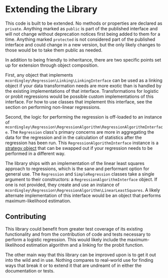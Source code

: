 ---
---

# Extending the Library

This code is built to be extended. No methods or properties are declared as
`private`. Anything marked as `public` is part of the published interface and
will not change without deprecation notices first being added to them for a time.
Anything marked `protected` is not considered part of the published interface
and could change in a new version, but the only likely changes to those would be
to take them public as needed.

In addition to being friendly to inheritance, there are two specific points
set up for extension through object composition.

First, any object that implements
`mcordingley\Regression\Linking\LinkingInterface` can be used as a linking
object if your data transformation needs are more exotic than is handled by the
existing implementations of that interface. Transformations for logistic or
probit regressions would be possible custom implementations of this interface.
For how to use classes that implement this interface, see the section on
performing non-linear regressions.

Second, the logic for performing the regression is off-loaded to an instance of
`mcordingley\Regression\RegressionAlgorithm\RegressionAlgorithmInterface`. The
`Regression` class's primary concerns are more in aggregating the data for the
regression and in the calculation of statistics after the regression has been
run. This `RegressionAlgorithmInterface` instance is a
[strategy object](http://en.wikipedia.org/wiki/Strategy_pattern) that can be
swapped out if your regression needs to be performed in a different way.

The library ships with an implementation of the linear least squares approach to
regressions, which is the sane and performant option for general use. The
`Regression` and `SimpleRegression` classes take a single argument to their
constructors: a `RegressionAlgorithmInterface` object. If one is not provided,
they create and use an instance of
`mcordingley\Regression\RegressionAlgorithm\LinearLeastSquares`. A likely
alternate implementation of this interface would be an object that performs
maximum-likelihood estimation. 

## Contributing

This library could benefit from greater test coverage of its existing
functionality and from the contribution of code and tests necessary to perform
a logistic regression. This would likely include the maximum-likelihood
estimation algorithm and a linking for the probit function.

The other main way that this library can be improved upon is to get it out into
the wild and in use. Nothing compares to real-world use for finding ways that
break it or to extend it that are undreamt of in either the documentation or
tests.
